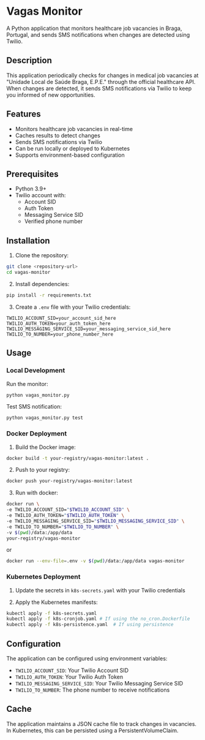 # Vagas Monitor

A Python application that monitors healthcare job vacancies in Braga, Portugal, and sends SMS notifications when changes are detected using Twilio.

## Description

This application periodically checks for changes in medical job vacancies at "Unidade Local de Saúde Braga, E.P.E." through the official healthcare API. When changes are detected, it sends SMS notifications via Twilio to keep you informed of new opportunities.

## Features

- Monitors healthcare job vacancies in real-time
- Caches results to detect changes
- Sends SMS notifications via Twilio
- Can be run locally or deployed to Kubernetes
- Supports environment-based configuration

## Prerequisites

- Python 3.9+
- Twilio account with:
  - Account SID
  - Auth Token
  - Messaging Service SID
  - Verified phone number

## Installation

1. Clone the repository:
```bash
git clone <repository-url>
cd vagas-monitor
```

2. Install dependencies:
```bash
pip install -r requirements.txt
```

3. Create a `.env` file with your Twilio credentials:
```env
TWILIO_ACCOUNT_SID=your_account_sid_here
TWILIO_AUTH_TOKEN=your_auth_token_here
TWILIO_MESSAGING_SERVICE_SID=your_messaging_service_sid_here
TWILIO_TO_NUMBER=your_phone_number_here
```

## Usage

### Local Development

Run the monitor:
```bash
python vagas_monitor.py
```

Test SMS notification:
```bash
python vagas_monitor.py test
```

### Docker Deployment

1. Build the Docker image:
```bash
docker build -t your-registry/vagas-monitor:latest .
```

2. Push to your registry:
```bash
docker push your-registry/vagas-monitor:latest
```

3. Run with docker:

```bash
docker run \
-e TWILIO_ACCOUNT_SID="$TWILIO_ACCOUNT_SID" \
-e TWILIO_AUTH_TOKEN="$TWILIO_AUTH_TOKEN" \
-e TWILIO_MESSAGING_SERVICE_SID="$TWILIO_MESSAGING_SERVICE_SID" \
-e TWILIO_TO_NUMBER="$TWILIO_TO_NUMBER" \
-v $(pwd)/data:/app/data
your-registry/vagas-monitor
```

or

```bash
docker run --env-file=.env -v $(pwd)/data:/app/data vagas-monitor
```

### Kubernetes Deployment

1. Update the secrets in `k8s-secrets.yaml` with your Twilio credentials

2. Apply the Kubernetes manifests:
```bash
kubectl apply -f k8s-secrets.yaml
kubectl apply -f k8s-cronjob.yaml # If using the no_cron.Dockerfile
kubectl apply -f k8s-persistence.yaml  # If using persistence
```

## Configuration

The application can be configured using environment variables:

- `TWILIO_ACCOUNT_SID`: Your Twilio Account SID
- `TWILIO_AUTH_TOKEN`: Your Twilio Auth Token
- `TWILIO_MESSAGING_SERVICE_SID`: Your Twilio Messaging Service SID
- `TWILIO_TO_NUMBER`: The phone number to receive notifications

## Cache

The application maintains a JSON cache file to track changes in vacancies. In Kubernetes, this can be persisted using a PersistentVolumeClaim.

